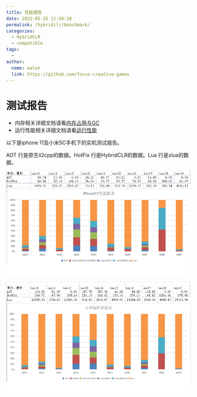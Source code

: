```yaml
---
title: 性能报告
date: 2022-05-25 11:50:18
permalink: /hybridclr/benchmark/
categories:
  - HybridCLR
  - compatible
tags:
  - 
author: 
  name: walon
  link: https://github.com/focus-creative-games
---
```


# 测试报告

- 内存相关详细文档请看[内存占用与GC](/hybridclr/memory/)
- 运行性能相关详细文档请看[运行性能](/hybridclr/performance/)

以下是iphone 11及小米5C手机下的实机测试报告。

AOT 行是原生il2cpp的数据。HotFix 行是HybridCLR的数据。Lua 行是xlua的数据。

![iphone11](/img/hybridclr/benchmark_iphone11.png)

![xiaomi5c](/img/hybridclr/benchmark_xiaomi.png)